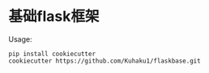 # 基础flask框架
Usage:

```
pip install cookiecutter
cookiecutter https://github.com/Kuhaku1/flaskbase.git
```